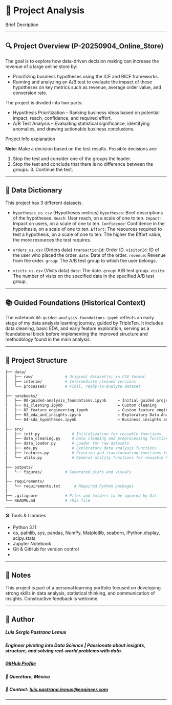 # 🧭 Project Analysis
Brief Decription

---

## 🔍 Project Overview (P-20250904_Online_Store)

The goal is to explore how data-driven decision making can increase the revenue of a large online store by:

- Prioritizing business hypotheses using the ICE and RICE frameworks.
- Running and analyzing an A/B test to evaluate the impact of these hypotheses on key metrics such as revenue, average order value, and conversion rate.

The project is divided into two parts:

- Hypothesis Prioritization – Ranking business ideas based on potential impact, reach, confidence, and required effort.
- A/B Test Analysis – Evaluating statistical significance, identifying anomalies, and drawing actionable business conclusions.

Project Info explanation

__Note__: Make a decision based on the test results. Possible decisions are:   
1. Stop the test and consider one of the groups the leader.   
2. Stop the test and conclude that there is no difference between the groups. 3. Continue the test.   

---

## 🧮 Data Dictionary

This project has 3 different datasets.

- `hypotheses_us.csv` (Hypotheses metrics)
    `Hypotheses`: Brief descriptions of the hypotheses.
    `Reach`: User reach, on a scale of one to ten.
    `Impact`: Impact on users, on a scale of one to ten.
    `Confidence`: Confidence in the hypothesis, on a scale of one to ten.
    `Effort`: The resources required to test a hypothesis, on a scale of one to ten. The higher the Effort value, the more resources the test requires.

- `orders_us.csv` (Orders data)
    `transactionId`: Order ID.
    `visitorId`: ID of the user who placed the order.
    `date`: Date of the order.
    `revenue`: Revenue from the order.
    `group`: The A/B test group to which the user belongs.

- `visits_us.csv` (Visits data)
    `date`: The date.
    `group`: A/B test group.
    `visits`: The number of visits on the specified date in the specified A/B test group.

---

## 📚 Guided Foundations (Historical Context)

The notebook `00-guided-analysis_foundations.ipynb` reflects an early stage of my data analysis learning journey, guided by TripleTen. It includes data cleaning, basic EDA, and early feature exploration, serving as a foundational block before implementing the improved structure and methodology found in the main analysis.

---

## 📂 Project Structure

```bash
├── data/
│   ├── raw/              # Original dataset(s) in CSV format
│   ├── interim/          # Intermediate cleaned versions
│   └── processed/        # Final, ready-to-analyze dataset
│
├── notebooks/
│   ├── 00-guided-analysis_foundations.ipynb     ← Initial guided project (TripleTen)
│   ├── 01_cleaning.ipynb                        ← Custom cleaning 
│   ├── 02_feature_engineering.ipynb             ← Custom feature engineering
│   ├── 03_eda_and_insights.ipynb                ← Exploratory Data Analysis & visual storytelling
│   └── 04-sda_hypotheses.ipynb                  ← Business insights and hypothesis testing
│
├── src/
│   ├── init.py              # Initialization for reusable functions
│   ├── data_cleaning.py     # Data cleaning and preprocessing functions
│   ├── data_loader.py       # Loader for raw datasets
│   ├── eda.py               # Exploratory data analysis functions
│   ├── features.py          # Creation and transformation functions for new variables to support modeling and EDA
│   └── utils.py             # General utility functions for reusable helpers
│
├── outputs/
│   └── figures/          # Generated plots and visuals
│
├── requirements/
│   └── requirements.txt      # Required Python packages
│
├── .gitignore            # Files and folders to be ignored by Git
└── README.md             # This file
```
---

🛠️ Tools & Libraries

- Python 3.11
- os, pathlib, sys, pandas, NumPy, Matplotlib, seaborn, IPython.display, scipy.stats
- Jupyter Notebook
- Git & GitHub for version control
-

---

## 📌 Notes

This project is part of a personal learning portfolio focused on developing strong skills in data analysis, statistical thinking, and communication of insights. Constructive feedback is welcome.

---

## 👤 Author   
##### Luis Sergio Pastrana Lemus   
##### Engineer pivoting into Data Science | Passionate about insights, structure, and solving real-world problems with data.   
##### [GitHub Profile](https://github.com/LuisPastranaLemus)   
##### 📍 Querétaro, México     
##### 📧 Contact: luis.pastrana.lemus@engineer.com   
---

